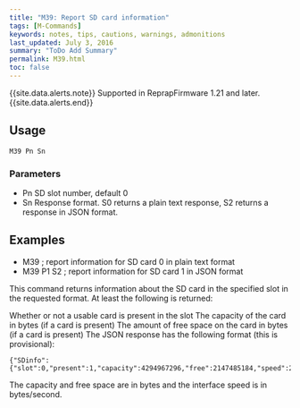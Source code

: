 ```yaml
---
title: "M39: Report SD card information" 
tags: [M-Commands]
keywords: notes, tips, cautions, warnings, admonitions
last_updated: July 3, 2016
summary: "ToDo Add Summary"
permalink: M39.html
toc: false
---
```


{{site.data.alerts.note}}
Supported in ReprapFirmware 1.21 and later.
{{site.data.alerts.end}}


## Usage ##
```
M39 Pn Sn 
```


### Parameters ###

+ Pn SD slot number, default 0
+ Sn Response format. S0 returns a plain text response, S2 returns a response in JSON format.

## Examples ##

+ M39 ; report information for SD card 0 in plain text format
+ M39 P1 S2 ; report information for SD card 1 in JSON format

This command returns information about the SD card in the specified slot in the requested format. At least the following is returned:

Whether or not a usable card is present in the slot
The capacity of the card in bytes (if a card is present)
The amount of free space on the card in bytes (if a card is present)
The JSON response has the following format (this is provisional):

```
{"SDinfo":{"slot":0,"present":1,"capacity":4294967296,"free":2147485184,"speed":20971520}}
```

The capacity and free space are in bytes and the interface speed is in bytes/second.
